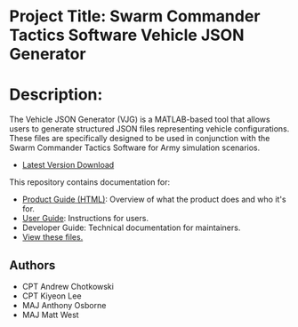 # Project Title: Swarm Commander Tactics Software Vehicle JSON Generator
# Description: 
The Vehicle JSON Generator (VJG) is a MATLAB-based tool that allows users to generate structured JSON files representing vehicle configurations. These files are specifically designed to be used in conjunction with the Swarm Commander Tactics Software for Army simulation scenarios.
- [Latest Version Download](https://github.com/navalpostgraduateschool/swarm-cdr-json/blob/ca17254921af6684c51e9d75bfe27406c73bc942/VJG_03JUN25_A.mlapp)

This repository contains documentation for:
- [Product Guide (HTML)](https://navalpostgraduateschool.github.io/swarm-cdr-json/): Overview of what the product does and who it's for.
- [User Guide](docs/UserDoc.md): Instructions for users.
- Developer Guide: Technical documentation for maintainers.
- [View these files.](docs)
  
## Authors
- CPT Andrew Chotkowski
- CPT Kiyeon Lee
- MAJ Anthony Osborne
- MAJ Matt West
